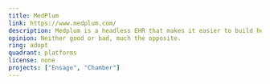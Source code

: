 ```yaml
---
title: MedPlum
link: https://www.medplum.com/
description: Medplum is a headless EHR that makes it easier to build healthcare apps quickly with less code.
opinion: Neither good or bad, much the opposite.
ring: adopt
quadrant: platforms
license: none
projects: ["Ensage", "Chamber"]
---
```

